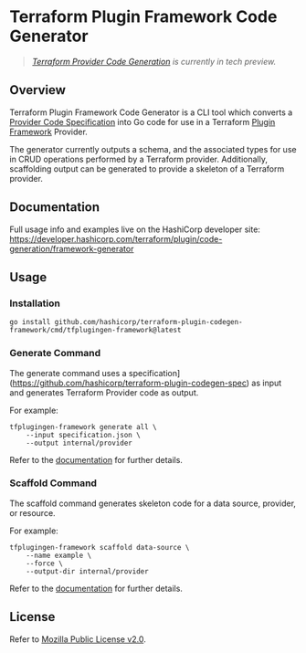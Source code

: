 # Terraform Plugin Framework Code Generator

> _[Terraform Provider Code Generation](https://developer.hashicorp.com/terraform/plugin/code-generation) is currently in tech preview._

## Overview

Terraform Plugin Framework Code Generator is a CLI tool which converts a [Provider Code Specification](https://developer.hashicorp.com//terraform/plugin/code-generation/specification) into Go code for use in a Terraform [Plugin Framework](https://developer.hashicorp.com/terraform/plugin/framework) Provider.

The generator currently outputs a schema, and the associated types for use in CRUD operations performed by a Terraform provider. Additionally, scaffolding output can be generated to provide a skeleton of a Terraform provider.

## Documentation

Full usage info and examples live on the HashiCorp developer site: https://developer.hashicorp.com/terraform/plugin/code-generation/framework-generator

## Usage

### Installation

```shell
go install github.com/hashicorp/terraform-plugin-codegen-framework/cmd/tfplugingen-framework@latest
```

### Generate Command

The generate command uses a specification](https://github.com/hashicorp/terraform-plugin-codegen-spec) as input and generates Terraform Provider code as output.

For example:

```shell
tfplugingen-framework generate all \
    --input specification.json \
    --output internal/provider
```

Refer to the [documentation](https://developer.hashicorp.com/terraform/plugin/code-generation/framework-generator#generate-command) for further details.

### Scaffold Command

The scaffold command generates skeleton code for a data source, provider, or resource.

For example:

```shell
tfplugingen-framework scaffold data-source \
    --name example \
    --force \
    --output-dir internal/provider
```

Refer to the [documentation](https://developer.hashicorp.com/terraform/plugin/code-generation/framework-generator#scaffold-command) for further details.

## License

Refer to [Mozilla Public License v2.0](./LICENSE).
